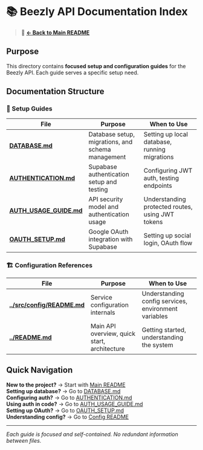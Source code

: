 # 📚 Beezly API Documentation Index

> 📖 **[← Back to Main README](../README.md)**

## Purpose
This directory contains **focused setup and configuration guides** for the Beezly API. Each guide serves a specific setup need.

## Documentation Structure

### 🔧 Setup Guides
| File | Purpose | When to Use |
|------|---------|-------------|
| **[DATABASE.md](./DATABASE.md)** | Database setup, migrations, and schema management | Setting up local database, running migrations |
| **[AUTHENTICATION.md](./AUTHENTICATION.md)** | Supabase authentication setup and testing | Configuring JWT auth, testing endpoints |
| **[AUTH_USAGE_GUIDE.md](./AUTH_USAGE_GUIDE.md)** | API security model and authentication usage | Understanding protected routes, using JWT tokens |
| **[OAUTH_SETUP.md](./OAUTH_SETUP.md)** | Google OAuth integration with Supabase | Setting up social login, OAuth flow |

### 🏗️ Configuration References
| File | Purpose | When to Use |
|------|---------|-------------|
| **[../src/config/README.md](../src/config/README.md)** | Service configuration internals | Understanding config services, environment variables |
| **[../README.md](../README.md)** | Main API overview, quick start, architecture | Getting started, understanding the system |

## Quick Navigation

**New to the project?** → Start with [Main README](../README.md)  
**Setting up database?** → Go to [DATABASE.md](./DATABASE.md)  
**Configuring auth?** → Go to [AUTHENTICATION.md](./AUTHENTICATION.md)  
**Using auth in code?** → Go to [AUTH_USAGE_GUIDE.md](./AUTH_USAGE_GUIDE.md)  
**Setting up OAuth?** → Go to [OAUTH_SETUP.md](./OAUTH_SETUP.md)  
**Understanding config?** → Go to [Config README](../src/config/README.md)  

---

*Each guide is focused and self-contained. No redundant information between files.*